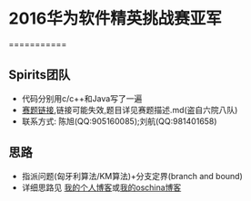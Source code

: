 # 2016华为软件精英挑战赛亚军
===========
## Spirits团队
- 代码分别用c/c++和Java写了一遍
- [赛题链接](http://codecraft.huawei.com/home/detail),链接可能失效,题目详见赛题描述.md(盗自六院八队)
- 联系方式: 陈旭(QQ:905160085);刘航(QQ:981401658)

## 思路
- 指派问题(匈牙利算法/KM算法)+分支定界(branch and bound)
- 详细思路见 [我的个人博客](http://liuhang.net.cn/)或[我的oschina博客](https://my.oschina.net/husthang/blog)
